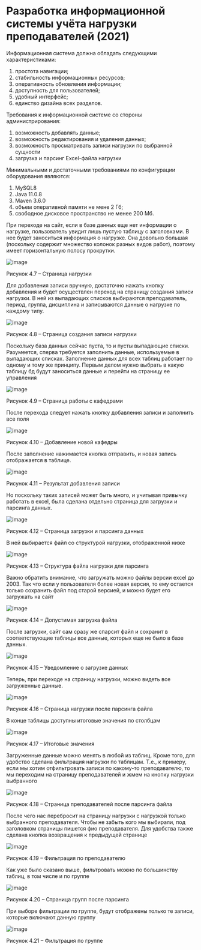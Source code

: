 # Разработка информационной системы учёта нагрузки преподавателей (2021)

Информационная система должна обладать следующими характеристиками:
1.	простота навигации;
2.	стабильность информационных ресурсов;
3.	оперативность обновления информации;
4.	доступность для пользователей;
5.	удобный интерфейс;
6.	единство дизайна всех разделов.

Требования к информационной системе со стороны администрирования:
1.	возможность добавлять данные;
2.	возможность редактирования и удаления данных;
3.	возможность просматривать записи нагрузки по выбранной сущности
4.	загрузка и парсинг Excel-файла нагрузки

Минимальными и достаточными требованиями по конфигурации оборудования являются:
1.	MySQL8
2.	Java 11.0.8
3.	Maven 3.6.0
4.	объем оперативной памяти не мене 2 Гб;
5.	свободное дисковое пространство не менее 200 Mб.


При переходе на сайт, если в базе данных еще нет информации о нагрузке, пользователь увидит лишь пустую таблицу с заголовками. В нее будет заноситься информация о нагрузке. Она довольно большая (поскольку содержит множество колонок разных видов работ), поэтому имеет горизонтальную полосу прокрутки.
 
 ![image](https://github.com/Evgescha/2104-3152Teacher-workload-accounting/assets/38140129/e133e916-cfd9-4a45-b75f-e4f207d451ad)

Рисунок 4.7 – Страница нагрузки

Для добавления записи вручную, достаточно нажать кнопку добавления и будет осуществлен переход на страницу создания записи нагрузки. В ней из выпадающих списков выбираются преподаватель, период, группа, дисциплина и записываются данные о нагрузке по каждому типу.
 
![image](https://github.com/Evgescha/2104-3152Teacher-workload-accounting/assets/38140129/b90b1241-8c98-4b99-a21f-c2c5572e0a47)

Рисунок 4.8 – Страница создания записи нагрузки

Поскольку база данных сейчас пуста, то и пусты выпадающие списки. Разумеется, сперва требуется заполнить данные, используемые в выпадающих списках. Заполнение данных для всех таблиц работает по одному и тому же принципу. Первым делом нужно выбрать в какую таблицу бд будут заноситься данные и перейти на страницу ее управления

 
![image](https://github.com/Evgescha/2104-3152Teacher-workload-accounting/assets/38140129/7ab10ff8-0e6f-48f9-9f74-d79504b32012)

Рисунок 4.9 –  Страница работы с кафедрами

После перехода следует нажать кнопку добавления записи и заполнить все поля
 
![image](https://github.com/Evgescha/2104-3152Teacher-workload-accounting/assets/38140129/75e6bb21-9012-4a98-9c28-f0f95f7b3171)

Рисунок 4.10 –  Добавление новой кафедры

После заполнение нажимается кнопка отправить, и новая запись отображается в таблице.
 
![image](https://github.com/Evgescha/2104-3152Teacher-workload-accounting/assets/38140129/781163c4-a75f-4a90-8116-12cd3ad28d95)

Рисунок 4.11 –  Результат добавления записи

Но поскольку таких записей может быть много, и учитывая привычку работать в excel, была сделана отдельно страница для загрузки и парсинга данных.

 
![image](https://github.com/Evgescha/2104-3152Teacher-workload-accounting/assets/38140129/523fd3a3-5c68-4bdc-ad7f-b34e01d035dd)

Рисунок 4.12 –  Страница загрузки и парсинга данных

В ней выбирается файл со структурой нагрузки, отображенной ниже
 

![image](https://github.com/Evgescha/2104-3152Teacher-workload-accounting/assets/38140129/01b31827-4eb2-43fd-8a39-6df6f8268dd5)

Рисунок 4.13 –  Структура файла нагрузки для парсинга

Важно обратить внимание, что загружать можно файлы версии excel до 2003. Так что если у пользователя более новая версия, то ему остается только сохранить файл под старой версией, и можно будет его загружать на сайт
 
![image](https://github.com/Evgescha/2104-3152Teacher-workload-accounting/assets/38140129/57438de9-7d41-4d39-b388-6e1bc35fe5ee)

Рисунок 4.14 –  Допустимая загрузка файла

После загрузки, сайт сам сразу же спарсит файл и сохранит в соответствующие таблицы все данные, которых еще не было в базе данных.
 
![image](https://github.com/Evgescha/2104-3152Teacher-workload-accounting/assets/38140129/d9ed0ba8-b5cb-4fb1-8fa5-244be2aaa6fa)

Рисунок 4.15 –  Уведомление о загрузке данных

Теперь, при переходе на страницу нагрузки, можно видеть все загруженные данные.
 
 ![image](https://github.com/Evgescha/2104-3152Teacher-workload-accounting/assets/38140129/fc5b80ea-b5d5-439b-9bad-928c440e5d8d)

Рисунок 4.16 –  Страница нагрузки после парсинга файла

В конце таблицы доступны итоговые значения по столбцам

 ![image](https://github.com/Evgescha/2104-3152Teacher-workload-accounting/assets/38140129/c1e72f3f-1ed3-465b-90b6-c7bd3e0d86b0)

Рисунок 4.17 –  Итоговые значения

Загруженные данные можно менять в любой из таблиц. Кроме того, для удобство сделана фильтрация нагрузки по таблицам. Т.е., к примеру, если мы хотим отфильтровать записи по какому-то преподавателю, то мы переходим на страницу преподавателей и жмем на кнопку нагрузки выбранного

 ![image](https://github.com/Evgescha/2104-3152Teacher-workload-accounting/assets/38140129/388b0777-d93b-427a-9719-eb7ccec46bd6)

Рисунок 4.18 –  Страница преподавателей после парсинга файла

После чего нас перебросит на страницу нагрузки с нагрузкой только выбранного преподавателя. Чтобы не забыть кого мы выбирали, под заголовком страницы пишется фио преподавателя. Для удобства также сделана кнопка возвращения к предыдущей странице
 
![image](https://github.com/Evgescha/2104-3152Teacher-workload-accounting/assets/38140129/6ca0035e-95ec-40fb-9c3f-9468e9834ede)

Рисунок 4.19 –  Фильтрация по преподавателю


Как уже было сказано выше, фильтровать можно по большинству таблиц, в том числе и по группе
 
![image](https://github.com/Evgescha/2104-3152Teacher-workload-accounting/assets/38140129/188c6b0f-2317-4e6d-894b-05df87e8d2e9)

Рисунок 4.20 –  Страница групп после парсинга

При выборе фильтрации по группе, будут отображены только те записи, которые включают данную группу

 ![image](https://github.com/Evgescha/2104-3152Teacher-workload-accounting/assets/38140129/0b5e7bd8-684e-437d-80c8-c316caacac81)

Рисунок 4.21 –  Фильтрация по группе
